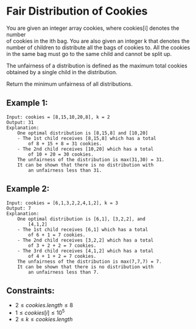 # Fair Distribution of Cookies

You are given an integer array cookies, where cookies[i] denotes the number  
of cookies in the ith bag. You are also given an integer k that denotes the  
number of children to distribute all the bags of cookies to. All the cookies  
in the same bag must go to the same child and cannot be split up.

The unfairness of a distribution is defined as the maximum total cookies  
obtained by a single child in the distribution.

Return the minimum unfairness of all distributions.

 

## Example 1:

    Input: cookies = [8,15,10,20,8], k = 2
    Output: 31
    Explanation: 
        One optimal distribution is [8,15,8] and [10,20]
        - The 1st child receives [8,15,8] which has a total  
            of 8 + 15 + 8 = 31 cookies.
        - The 2nd child receives [10,20] which has a total  
            of 10 + 20 = 30 cookies.
        The unfairness of the distribution is max(31,30) = 31.
        It can be shown that there is no distribution with  
            an unfairness less than 31.
    
## Example 2:

    Input: cookies = [6,1,3,2,2,4,1,2], k = 3
    Output: 7
    Explanation: 
        One optimal distribution is [6,1], [3,2,2], and  
            [4,1,2]
        - The 1st child receives [6,1] which has a total  
            of 6 + 1 = 7 cookies.
        - The 2nd child receives [3,2,2] which has a total  
            of 3 + 2 + 2 = 7 cookies.
        - The 3rd child receives [4,1,2] which has a total  
            of 4 + 1 + 2 = 7 cookies.
        The unfairness of the distribution is max(7,7,7) = 7.
        It can be shown that there is no distribution with  
            an unfairness less than 7.

 

## Constraints:

* $2 \le cookies.length \le 8$
* $1 \le cookies[i] \le 10^5$
* $2 \le k \le cookies.length$

